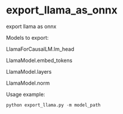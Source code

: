 # export_llama_as_onnx
export llama as onnx

Models to export:

LlamaForCausalLM.lm_head

LlamaModel.embed_tokens

LlamaModel.layers

LlamaModel.norm



Usage example:

```python
python export_llama.py -m model_path
```

